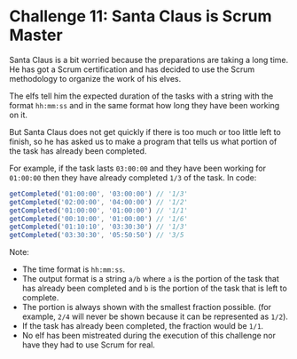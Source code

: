 # Challenge 11: Santa Claus is Scrum Master

Santa Claus is a bit worried because the preparations are taking a long time. He has got a Scrum certification and has decided to use the Scrum methodology to organize the work of his elves.

The elfs tell him the expected duration of the tasks with a string with the format `hh:mm:ss` and in the same format how long they have been working on it.

But Santa Claus does not get quickly if there is too much or too little left to finish, so he has asked us to make a program that tells us what portion of the task has already been completed.

For example, if the task lasts `03:00:00` and they have been working for `01:00:00` then they have already completed `1/3` of the task. In code:

```javascript
getCompleted('01:00:00', '03:00:00') // '1/3'
getCompleted('02:00:00', '04:00:00') // '1/2'
getCompleted('01:00:00', '01:00:00') // '1/1'
getCompleted('00:10:00', '01:00:00') // '1/6'
getCompleted('01:10:10', '03:30:30') // '1/3'
getCompleted('03:30:30', '05:50:50') // '3/5
```

Note:

- The time format is `hh:mm:ss`.
- The output format is a string `a/b` where `a` is the portion of the task that has already been completed and `b` is the portion of the task that is left to complete.
- The portion is always shown with the smallest fraction possible. (for example, `2/4` will never be shown because it can be represented as `1/2`).
- If the task has already been completed, the fraction would be `1/1`.
- No elf has been mistreated during the execution of this challenge nor have they had to use Scrum for real.

